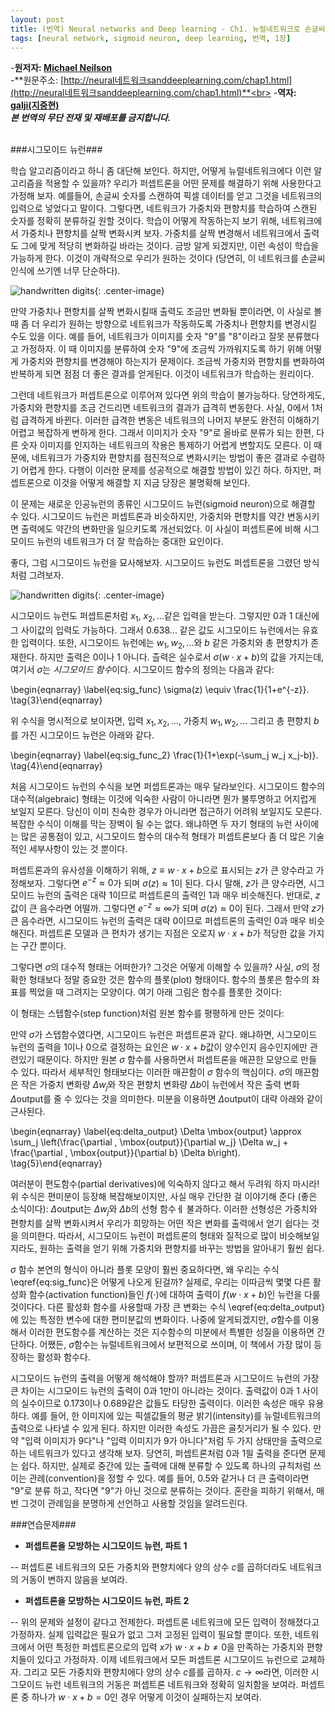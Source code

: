 ```yaml
---
layout: post
title: (번역) Neural networks and Deep learning - Ch1. 뉴럴네트워크로 손글씨 숫지를 인식하기 - 3부
tags: [neural network, sigmoid neuron, deep learning, 번역, 1장]
---
```

-**원저자: [Michael Neilson](http://michaelnielsen.org/)**<br>
-**원문주소: [http://neural네트워크sanddeeplearning.com/chap1.html](http://neural네트워크sanddeeplearning.com/chap1.html)**<br>
-**역자: [galji(지중현)](joonghyunji@gmail.com)**<br>
***본 번역의 무단 전재 및 재배포를 금지합니다.***
<br>
<br>

###시그모이드 뉴런###

학습 알고리즘이라고 하니 좀 대단해 보인다. 하지만, 어떻게 뉴럴네트워크에다 이런 알고리즘을 적용할 수 있을까? 우리가 퍼셉트론을 어떤 문제를 해결하기 위해 사용한다고 가정해 보자. 예를들어, 손글씨 숫자를 스캔하여 픽셀 데이터를 얻고 그것을 네트워크의 입력으로 넣었다고 말이다. 그렇다면, 네트워크가 가중치와 편향치를 학습하여 스캔된 숫자를 정확히 분류하길 원할 것이다. 학습이 어떻게 작동하는지 보기 위해, 네트워크에서 가중치나 편향치를 살짝 변화시켜 보자. 가중치를 살짝 변경해서 네트워크에서 출력도 그에 맞게 적당히 변화하길 바라는 것이다. 금방 알게 되겠지만, 이런 속성이 학습을 가능하게 한다. 이것이 개략적으로 우리가 원하는 것이다 (당연히, 이 네트워크를 손글씨 인식에 쓰기엔 너무 단순하다).

 ![handwritten digits](/blog/assets/images/tikz8.png){: .center-image}

만약 가중치나 편향치를 살짝 변화시킬때 출력도 조금만 변화될 뿐이라면, 이 사실로 볼때 좀 더 우리가 원하는 방향으로 네트워크가 작동하도록 가중치나 편향치를 변경시킬 수도 있을 이다. 예를 들어, 네트워크가 이미지를 숫자 "$9$"를 "$8$"이라고 잘못 분류했다고 가정하자. 이 때 이미지를 분류하여 숫자 "$9$"에 조금씩 가까워지도록 하기 위해  어떻게 가중치와 편향치를 변경해야 하는지가 문제이다. 조금씩 가중치와 편향치를 변화하여 반복하게 되면 점점 더 좋은 결과를 얻게된다. 이것이 네트워크가 학습하는 원리이다.


그런데 네트워크가 퍼셉트론으로 이루어져 있다면 위의 학습이 불가능하다. 당연하게도, 가중치와 편향치를 조금 건드리면 네트워크의 결과가 급격히 변동한다. 사실, $0$에서 $1$처럼 급격하게 바뀐다. 이러한 급격한 변동은 네트워크의 나머지 부분도 완전히 이해하기 어렵고 복잡하게 변하게 한다. 그래서 이미지가 숫자 "9"로 올바로 분류가 되는 한편, 다른 숫자 이미지를 인지하는 네트워크의 작용은 통제하기 어렵게 변할지도 모른다. 이 때문에,  네트워크가 가중치와 편향치를 점진적으로 변화시키는 방법이 좋은 결과로 수렴하기 어렵게 한다. 다행이 이러한 문제를 성공적으로 해결할 방법이 있긴 하다. 하지만, 퍼셉트론으로 이것을 어떻게 해결할 지 지금 당장은 불명확해 보인다.


이 문제는 새로운 인공뉴런의 종류인 시그모이드 뉴런(sigmoid neuron)으로 해결할 수 있다. 시그모이드 뉴런은 퍼셉트론과 비슷하지만, 가중치와 편향치를 약간 변동시키면 출력에도 약간의 변화만을 일으키도록 개선되었다. 이 사실이 퍼셉트론에 비해 시그모이드 뉴런의 네트워크가 더 잘 학습하는 중대한 요인이다.


좋다, 그럼 시그모이드 뉴런을 묘사해보자. 시그모이드 뉴런도 퍼셉트론을 그렸던 방식처럼 그려보자.

 ![handwritten digits](/blog/assets/images/tikz9.png){: .center-image}

시그모이드 뉴런도 퍼셉트론처럼 $x_1$, $x_2,\ldots$같은 입력을 받는다. 그렇지만 $0$과 $1$ 대신에 그 사이값의 입력도 가능하다. 그래서 $0.638\ldots$ 같은 값도 시그모이드 뉴런에서는 유효한 입력이다. 또한, 시그모이드 뉴런에는 $w_1, w_2, \ldots$와 $b$ 같은 가중치와 총 편향치가 존재한다. 하지만 출력은 $0$이나 $1$ 아니다. 츨력은 실수로서 $\sigma(w \cdot x+b)$의 값을 가지는데, 여기서 $\sigma$는 *시그모이드 함수*이다. 시그모이드 함수의 정의는 다음과 같다:

\begin{eqnarray}
\label{eq:sig_func}
 \sigma(z) \equiv \frac{1}{1+e^{-z}}. \tag{3}\end{eqnarray}

위 수식을 명시적으로 보이자면, 입력 $x_1, x_2,\ldots$, 가중치 $w_1, w_2,\ldots$ 그리고 총 편향치 $b$를 가진 시그모이드 뉴런은 아래와 같다.

\begin{eqnarray}
\label{eq:sig_func_2}
 \frac{1}{1+\exp(-\sum_j w_j x_j-b)}. \tag{4}\end{eqnarray}

처음 시그모이드 뉴런의 수식을 보면 퍼셉트론과는 매우 달라보인다. 시그모이드 함수의 대수적(algebraic) 형태는 이것에 익숙한 사람이 아니라면 뭔가 불투명하고 어지럽게 보일지 모른다. 당신이 이미 친숙한 경우가 아니라면 접근하기 어려워 보일지도 모른다. 복잡한 수식이 이해를 막는 장벽이 될 수는 없다. 왜냐하면 두 자기 형태의 뉴런 사이에는 많은 공통점이 있고, 시그모이드 함수의 대수적 형태가 퍼셉트론보다 좀 더 많은 기술적인 세부사항이 있는 것 뿐이다.

퍼셉트론과의 유사성을 이해하기 위해, $z \equiv w \cdot x + b$으로 표시되는 $z$가 큰 양수라고 가정해보자. 그렇다면 $e^{-z}\approx 0$가 되며 $\sigma(z)\approx 1$이 된다. 다시 말해, $z$가 큰 양수라면, 시그모이드 뉴런의 출력은 대략 $1$이므로 퍼셉트론의 출력인 $1$과 매우 비슷해진다. 반대로, $z$값이 큰 음수라면 어떨까. 그렇다면 $e^{-z}\approx \infty$가 되며 $\sigma(z)\approx 0$이 된다. 그래서 만약 $z$가 큰 음수라면, 시그모이드 뉴런의 출력은 대략 $0$이므로 퍼셉트론의 출력인 $0$과 매우 비슷해진다. 퍼셉트론 모델과 큰 편차가 생기는 지점은 오로지 $w \cdot x+b$가 적당한 값을 가지는 구간 뿐이다.


그렇다면 $\sigma$의 대수적 형태는 어떠한가? 그것은 어떻게 이해할 수 있을까? 사실,  $\sigma$의 정확한 형태보다 정말 중요한 것은 함수의 플롯(plot) 형태이다. 함수의 플롯은 함수의 좌표를 찍었을 때 그려지는 모양이다. 여기 아래 그림은 함수를 플롯한 것이다:


<div id="sigmoid_graph"><a name="sigmoid_graph"></a></div>
<script src="http://d3js.org/d3.v3.min.js"></script>
<script>
function s(x) {return 1/(1+Math.exp(-x));}
var m = [40, 120, 50, 120];
var height = 290 - m[0] - m[2];
var width = 600 - m[1] - m[3];
var xmin = -5;
var xmax = 5;
var sample = 400;
var x1 = d3.scale.linear().domain([0, sample]).range([xmin, xmax]);
var data = d3.range(sample).map(function(d){ return {
        x: x1(d),
        y: s(x1(d))};
    });
var x = d3.scale.linear().domain([xmin, xmax]).range([0, width]);
var y = d3.scale.linear()
                .domain([0, 1])
                .range([height, 0]);
var line = d3.svg.line()
    .x(function(d) { return x(d.x); })
    .y(function(d) { return y(d.y); })
var graph = d3.select("#sigmoid_graph")
    .append("svg")
    .attr("width", width + m[1] + m[3])
    .attr("height", height + m[0] + m[2])
    .append("g")
    .attr("transform", "translate(" + m[3] + "," + m[0] + ")");
var xAxis = d3.svg.axis()
                  .scale(x)
                  .tickValues(d3.range(-4, 5, 1))
                  .orient("bottom")
graph.append("g")
    .attr("class", "x axis")
    .attr("transform", "translate(0, " + height + ")")
    .call(xAxis);
var yAxis = d3.svg.axis()
                  .scale(y)
                  .tickValues(d3.range(0, 1.01, 0.2))
                  .orient("left")
                  .ticks(5)
graph.append("g")
    .attr("class", "y axis")
    .call(yAxis);
graph.append("path").attr("d", line(data));
graph.append("text")
     .attr("class", "x label")
     .attr("text-anchor", "end")
     .attr("x", width/2)
     .attr("y", height+35)
     .text("z");
graph.append("text")
        .attr("x", (width / 2))             
        .attr("y", -10)
        .attr("text-anchor", "middle")  
        .style("font-size", "16px")
        .text("시그모이드 함수");
</script>

<p>이 형태는 스텝함수(step function)처럼 원본 함수를 평평하게 만든 것이다:
</p>
<div id="step_graph"></div>
<script>
function s(x) {return x < 0 ? 0 : 1;}
var m = [40, 120, 50, 120];
var height = 290 - m[0] - m[2];
var width = 600 - m[1] - m[3];
var xmin = -5;
var xmax = 5;
var sample = 400;
var x1 = d3.scale.linear().domain([0, sample]).range([xmin, xmax]);
var data = d3.range(sample).map(function(d){ return {
        x: x1(d),
        y: s(x1(d))};
    });
var x = d3.scale.linear().domain([xmin, xmax]).range([0, width]);
var y = d3.scale.linear()
                .domain([0,1])
                .range([height, 0]);
var line = d3.svg.line()
    .x(function(d) { return x(d.x); })
    .y(function(d) { return y(d.y); })
var graph = d3.select("#step_graph")
    .append("svg")
    .attr("width", width + m[1] + m[3])
    .attr("height", height + m[0] + m[2])
    .append("g")
    .attr("transform", "translate(" + m[3] + "," + m[0] + ")");
var xAxis = d3.svg.axis()
                  .scale(x)
                  .tickValues(d3.range(-4, 5, 1))
                  .orient("bottom")
graph.append("g")
    .attr("class", "x axis")
    .attr("transform", "translate(0, " + height + ")")
    .call(xAxis);
var yAxis = d3.svg.axis()
                  .scale(y)
                  .tickValues(d3.range(0, 1.01, 0.2))
                  .orient("left")
                  .ticks(5)
graph.append("g")
    .attr("class", "y axis")
    .call(yAxis);
graph.append("path").attr("d", line(data));
graph.append("text")
     .attr("class", "x label")
     .attr("text-anchor", "end")
     .attr("x", width/2)
     .attr("y", height+35)
     .text("z");
graph.append("text")
        .attr("x", (width / 2))             
        .attr("y", -10)
        .attr("text-anchor", "middle")  
        .style("font-size", "16px")
        .text("스텝함수");
</script>


만약 $\sigma$가 스텝함수였다면, 시그모이드 뉴런은 퍼셉트론과 같다. 왜냐하면, 시그모이드 뉴런의 출력을 1이나 0으로 결정하는 요인은 $w \cdot x + b$값이 양수인지 음수인지에만 관련있기 때문이다. 하지만 원본 $\sigma$ 함수를 사용하면서 퍼셉트론을 매끈한 모양으로 만들 수 있다. 따라서 세부적인 형태보다는 이러한 매끈함이 $\sigma$ 함수의 핵심이다. $\sigma$의 매끈함은 작은 가중치 변화량 $\Delta w_j$와 작은 편향치 변화량 $\Delta b$이 뉴런에서 작은 출력 변화 $\Delta \mbox{output}$를 줄 수 있다는 것을 의미한다. 미분을 이용하면 $\Delta \mbox{output}$이 대략 아래와 같이 근사된다.

\begin{eqnarray}
\label{eq:delta_output}
  \Delta \mbox{output} \approx \sum_j \left(\frac{\partial \, \mbox{output}}{\partial w_j}
  \Delta w_j + \frac{\partial \, \mbox{output}}{\partial b} \Delta b\right).
\tag{5}\end{eqnarray}



 여러분이 편도함수(partial derivatives)에 익숙하지 않다고 해서 두려워 하지 마시라!  위 수식은 편미분이 등장해 복잡해보이지만, 사실 매우 간단한 걸 이야기해 준다 (좋은 소식이다): $\Delta \mbox{output}$는 $\Delta w_j$와 $\Delta b$의 선형 함수ㅔ 불과하다. 이러한 선형성은 가중치와 편향치를 살짝 변화시켜서 우리가 희망하는 어떤 작은 변화를 출력에서 얻기 쉽다는 것을 의미한다. 따라서, 시그모이드 뉴런이 퍼셉트론의 형태와 질적으로 많이 비슷해보일지라도, 원하는 출력을 얻기 위해 가중치와 편향치를 바꾸는 방법을 알아내기 훨씬 쉽다.

$\sigma$ 함수 본연의 형식이 아니라 플롯 모양이 훨씬 중요하다면, 왜 우리는 수식 \eqref{eq:sig_func}은 어떻게 나오게 된걸까? 실제로, 우리는 이따금씩 몇몇 다른 활성화 함수(activation function)들인 $f(\cdot)$에 대하여 출력이 $f(w \cdot x + b)$인 뉴런을 다룰 것이다다. 다른 활성화 함수를 사용할때 가장 큰 변화는 수식 \eqref{eq:delta_output}에 있는 특정한 변수에 대한 편미분값의 변화이다. 나중에 알게되겠지만, $\sigma$함수를 이용해서 이러한 편도함수를 계산하는 것은 지수함수의 미분에서 특별한 성질을 이용하면 간단하다. 어쨌든, $\sigma$함수는 뉴럴네트워크에서 보편적으로 쓰이며, 이 책에서 가장 많이 등장하는 활성화 함수다.

시그모이드 뉴런의 출력을 어떻게 해석해야 할까? 퍼셉트론과 시그모이드 뉴런의 가장 큰 차이는 시그모이드 뉴런의 출력이 $0$과 $1$만이 아니라는 것이다. 출력값이 $0$과 $1$ 사이의 실수이므로 $0.173$이나 $0.689$같은 값들도 타당한 출력이다. 이러한 속성은 매우 유용하다. 예를 들어, 한 이미지에 있는 픽셀값들의 평균 밝기(intensity)를 뉴럴네트워크의 출력으로 나타낼 수 있게 된다. 하지만 이러한 속성도 가끔은 골칫거리가 될 수 있다. 만약 "입력 이미지가 $9$다"나 "입력 이미지가 $9$가 아니다"처럼 두 가지 상태만을 출력으로 하는 네트워크가 있다고 생각해 보자. 당연히, 퍼셉트론처럼 0과 1읠 출력을 준다면 문제는 쉽다. 하지만, 실제로 중간에 있는 출력에 대해 분류할 수 있도록 하나의 규칙처럼 쓰이는 관례(convention)을 정할 수 있다. 예를 들어, $0.5$와 같거나 더 큰 출력이라면 "$9$"로 분류 하고, 작다면 "$9$"가 아닌 것으로 분류하는 것이다. 혼란을 피하기 위해서, 매번 그것이 관례임을 분명하게 선언하고 사용할 것임을 알려드린다.


###연습문제###

- <p style="font-weight: bold"> 퍼셉트론을 모방하는 시그모이드 뉴런, 파트 1</p>
 -- 퍼셉트론 네트워크의 모든 가중치와 편향치에다 양의 상수 $c$를 곱하더라도 네트워크의 거동이 변하지 않음을 보여라.
<br>
- <p style="font-weight: bold"> 퍼셉트론을 모방하는 시그모이드 뉴런, 파트 2</p>
 -- 위의 문제와 설정이 같다고 전제한다.  퍼셉트론 네트워크에 모든 입력이 정해졌다고 가정하자. 실제 입력값은 필요가 없고 그저 고정된 입력이 필요할 뿐이다. 또한, 네트워크에서 어떤 특정한 퍼셉트론으로의 입력 $x$가 $w\cdot x + b \neq 0$을 만족하는 가중치와 편향치들이 있다고 가정하자. 이제 네트워크에서 모든 퍼셉트론 시그모이드 뉴런으로 교체하자. 그리고 모든 가중치와 편향치에다 양의 상수 $c$를를 곱하자. $c\to\infty$라면, 이러한 시그모이드 뉴런 네트워크의 거동은 퍼셉트론 네트워크와 정확히 일치함을 보여라. 퍼셉트론 중 하나가 $w\cdot x + b = 0$인 경우 어떻게 이것이 실패하는지 보여라.
